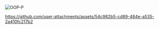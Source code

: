 
![OOP-P](https://github.com/user-attachments/assets/619e498f-7b5d-462b-a52e-09ed12437372)

https://github.com/user-attachments/assets/54c982b5-cd89-484e-a535-2a410fc217b2

